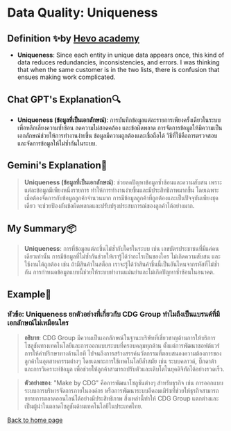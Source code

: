# Data Quality: Uniqueness

## Definition ✨by [Hevo academy](https://hevoacademy.com/data-quality/what-is-data-quality/)

- **Uniqueness**: Since each entity in unique data appears once, this kind of data reduces redundancies, inconsistencies, and errors. I was thinking that when the same customer is in the two lists, there is confusion that ensues making work complicated.

## Chat GPT's Explanation🔍

- **Uniqueness (ข้อมูลที่เป็นเอกลักษณ์)**: การบันทึกข้อมูลแต่ละรายการเพียงครั้งเดียวในระบบ เพื่อหลีกเลี่ยงความซ้ำซ้อน ลดความไม่สอดคล้อง และข้อผิดพลาด การจัดการข้อมูลให้มีความเป็นเอกลักษณ์ช่วยให้การทำงานง่ายขึ้น ข้อมูลมีความถูกต้องและเชื่อถือได้ วิธีที่ใช้คือการตรวจสอบและจัดการข้อมูลให้ไม่ซ้ำกันในระบบ.

## Gemini's Explanation📖

> **Uniqueness (ข้อมูลที่เป็นเอกลักษณ์)**: ช่วยลดปัญหาข้อมูลซ้ำซ้อนและความสับสน เพราะแต่ละข้อมูลมีเพียงหนึ่งรายการ ทำให้การทำงานง่ายขึ้นและมีประสิทธิภาพมากขึ้น โดยเฉพาะเมื่อต้องจัดการกับข้อมูลลูกค้าจำนวนมาก การมีข้อมูลลูกค้าที่ถูกต้องและเป็นปัจจุบันเพียงชุดเดียว จะช่วยป้องกันข้อผิดพลาดและปรับปรุงประสบการณ์ของลูกค้าได้อย่างมาก.

## My Summary📦

> **Uniqueness**: การที่ข้อมูลแต่ละชิ้นไม่ซ้ำกับใครในระบบ เช่น เลขบัตรประชาชนที่มีแค่คนเดียวเท่านั้น การมีข้อมูลที่ไม่ซ้ำกันช่วยให้เรารู้ได้ว่าอะไรเป็นของใคร ไม่เกิดความสับสน และใช้งานได้ถูกต้อง เช่น ถ้ามีสินค้าในสต็อก เราจะรู้ได้ว่าสินค้าชิ้นนี้เป็นอันไหนจากรหัสที่ไม่ซ้ำกัน การกำหนดข้อมูลแบบนี้ช่วยให้ระบบทำงานแม่นยำและไม่เกิดปัญหาซ้ำซ้อนในอนาคต.

## Example📰

### หัวข้อ: Uniqueness ยกตัวอย่างที่เกี่ยวกับ CDG Group ทำไมถึงเป็นแบรนด์ที่มีเอกลักษณ์ไม่เหมือนใคร

> **อธิบาย**: CDG Group มีความเป็นเอกลักษณ์ในฐานะบริษัทที่เชี่ยวชาญด้านการให้บริการโซลูชันทางเทคโนโลยีและการออกแบบระบบที่ครอบคลุมทุกด้าน ตั้งแต่การพัฒนาซอฟต์แวร์ การให้คำปรึกษาทางด้านไอที ไปจนถึงการสร้างสรรค์นวัตกรรมที่ตอบสนองความต้องการของลูกค้าในอุตสาหกรรมต่างๆ โดยเฉพาะการใช้เทคโนโลยีล้ำสมัย เช่น ระบบคลาวด์, บิ๊กดาต้า และการวิเคราะห์ข้อมูล เพื่อช่วยให้ลูกค้าสามารถปรับตัวและเติบโตในยุคดิจิทัลได้อย่างรวดเร็ว.

> **ตัวอย่างของ**: "Make by CDG" คือการพัฒนาโซลูชันต่างๆ สำหรับธุรกิจ เช่น การออกแบบระบบการบริหารจัดการภายในองค์กร หรือการพัฒนาระบบอีคอมเมิร์ซที่ช่วยให้ธุรกิจสามารถขยายการตลาดออนไลน์ได้อย่างมีประสิทธิภาพ สิ่งเหล่านี้ทำให้ CDG Group แตกต่างและเป็นผู้นำในตลาดโซลูชันด้านเทคโนโลยีในประเทศไทย.

[Back to home page](README.md)
